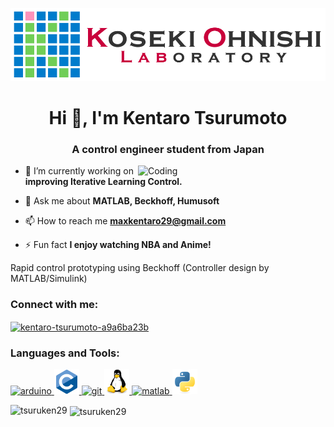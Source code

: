 [![MasterHead](./koseki_lab_full.png)](https://rishavchanda.io)
<h1 align="center">Hi 👋, I'm Kentaro Tsurumoto</h1>
<h3 align="center">A control engineer student from Japan</h3>
<img align="right" alt="Coding" width="300" src="https://koseki.t.u-tokyo.ac.jp/static/226f9d29d6e3ef6457ad6a4fa7e9b6c4/6a068/beckhoff.jpg">

  
- 🔭 I’m currently working on **improving Iterative Learning Control.**

- 💬 Ask me about **MATLAB, Beckhoff, Humusoft**

- 📫 How to reach me **maxkentaro29@gmail.com**

- ⚡ Fun fact **I enjoy watching NBA and Anime!**

Rapid control prototyping using Beckhoff (Controller design by MATLAB/Simulink)

<h3 align="left">Connect with me:</h3>
<p align="left">
<a href="https://linkedin.com/in/kentaro-tsurumoto-a9a6ba23b" target="blank"><img align="center" src="https://raw.githubusercontent.com/rahuldkjain/github-profile-readme-generator/master/src/images/icons/Social/linked-in-alt.svg" alt="kentaro-tsurumoto-a9a6ba23b" height="30" width="40" /></a>
</p>

<h3 align="left">Languages and Tools:</h3>
<p align="left"> <a href="https://www.arduino.cc/" target="_blank" rel="noreferrer"> <img src="https://cdn.worldvectorlogo.com/logos/arduino-1.svg" alt="arduino" width="40" height="40"/> </a> <a href="https://www.cprogramming.com/" target="_blank" rel="noreferrer"> <img src="https://raw.githubusercontent.com/devicons/devicon/master/icons/c/c-original.svg" alt="c" width="40" height="40"/> </a> <a href="https://git-scm.com/" target="_blank" rel="noreferrer"> <img src="https://www.vectorlogo.zone/logos/git-scm/git-scm-icon.svg" alt="git" width="40" height="40"/> </a> <a href="https://www.linux.org/" target="_blank" rel="noreferrer"> <img src="https://raw.githubusercontent.com/devicons/devicon/master/icons/linux/linux-original.svg" alt="linux" width="40" height="40"/> </a> <a href="https://www.mathworks.com/" target="_blank" rel="noreferrer"> <img src="https://upload.wikimedia.org/wikipedia/commons/2/21/Matlab_Logo.png" alt="matlab" width="40" height="40"/> </a> <a href="https://www.python.org" target="_blank" rel="noreferrer"> <img src="https://raw.githubusercontent.com/devicons/devicon/master/icons/python/python-original.svg" alt="python" width="40" height="40"/> </a> </p>

<p><img align="left" src="https://github-readme-stats.vercel.app/api/top-langs?username=tsuruken29&count_private=true&show_icons=true&locale=en&layout=compact" alt="tsuruken29"/></p>

<p>&nbsp;<img align="center" src="https://github-readme-stats.vercel.app/api?username=tsuruken29&count_private=true&show_icons=true&locale=en" alt="tsuruken29"/></p>

